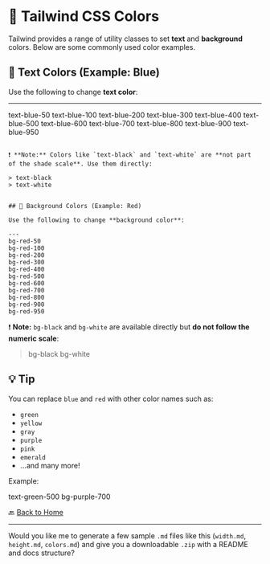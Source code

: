 
# 🎨 Tailwind CSS Colors

Tailwind provides a range of utility classes to set **text** and **background** colors. Below are some commonly used color examples.


## 📝 Text Colors (Example: Blue)

Use the following to change **text color**:

---
text-blue-50
text-blue-100
text-blue-200
text-blue-300
text-blue-400
text-blue-500
text-blue-600
text-blue-700
text-blue-800
text-blue-900
text-blue-950
```

❗ **Note:** Colors like `text-black` and `text-white` are **not part of the shade scale**. Use them directly:

> text-black
> text-white


## 🧱 Background Colors (Example: Red)

Use the following to change **background color**:

---
bg-red-50
bg-red-100
bg-red-200
bg-red-300
bg-red-400
bg-red-500
bg-red-600
bg-red-700
bg-red-800
bg-red-900
bg-red-950
```

❗ **Note:** `bg-black` and `bg-white` are available directly but **do not follow the numeric scale**:

> bg-black
> bg-white


## 💡 Tip

You can replace `blue` and `red` with other color names such as:

- `green`
- `yellow`
- `gray`
- `purple`
- `pink`
- `emerald`
- ...and many more!

Example:

text-green-500
bg-purple-700



🔙 [Back to Home](../README.md)

---

Would you like me to generate a few sample `.md` files like this (`width.md`, `height.md`, `colors.md`) and give you a downloadable `.zip` with a README and docs structure?

